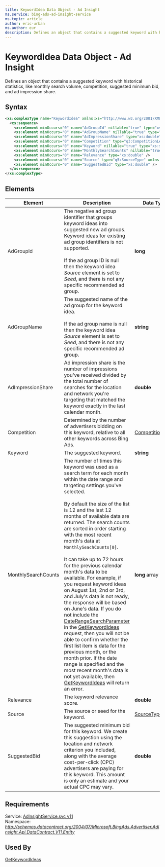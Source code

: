 ```yaml
---
title: KeywordIdea Data Object - Ad Insight
ms.service: bing-ads-ad-insight-service
ms.topic: article
author: eric-urban
ms.author: eur
description: Defines an object that contains a suggested keyword with historical statistics, like monthly search volume, competition, suggested minimum bid, and ad impression share.
---
```

# KeywordIdea Data Object - Ad Insight
Defines an object that contains a suggested keyword with historical statistics, like monthly search volume, competition, suggested minimum bid, and ad impression share.

## Syntax
```xml
<xs:complexType name="KeywordIdea" xmlns:xs="http://www.w3.org/2001/XMLSchema">
  <xs:sequence>
    <xs:element minOccurs="0" name="AdGroupId" nillable="true" type="xs:long" />
    <xs:element minOccurs="0" name="AdGroupName" nillable="true" type="xs:string" />
    <xs:element minOccurs="0" name="AdImpressionShare" type="xs:double" />
    <xs:element minOccurs="0" name="Competition" type="q3:CompetitionLevel" xmlns:q3="http://schemas.datacontract.org/2004/07/Microsoft.BingAds.Advertiser.AdInsight.Api.DataContract.V11.Entity.Common" />
    <xs:element minOccurs="0" name="Keyword" nillable="true" type="xs:string" />
    <xs:element minOccurs="0" name="MonthlySearchCounts" nillable="true" type="q4:ArrayOflong" xmlns:q4="http://schemas.microsoft.com/2003/10/Serialization/Arrays" />
    <xs:element minOccurs="0" name="Relevance" type="xs:double" />
    <xs:element minOccurs="0" name="Source" type="q5:SourceType" xmlns:q5="http://schemas.datacontract.org/2004/07/Microsoft.BingAds.Advertiser.AdInsight.Api.DataContract.V11.Entity.Common" />
    <xs:element minOccurs="0" name="SuggestedBid" type="xs:double" />
  </xs:sequence>
</xs:complexType>
```

## <a name="elements"></a>Elements

|Element|Description|Data Type|
|-----------|---------------|-------------|
|<a name="adgroupid"></a>AdGroupId|The negative ad group identifier that groups keyword ideas into suggested new ad groups. Keyword ideas for existing ad group identifiers is not supported.<br/><br/>If the ad group ID is null then the keyword idea *Source* element is set to *Seed*, and there is not any specific recommended ad group.|**long**|
|<a name="adgroupname"></a>AdGroupName|The suggested name of the ad group for the keyword idea.<br/><br/>If the ad group name is null then the keyword idea *Source* element is set to *Seed*, and there is not any specific recommended ad group.|**string**|
|<a name="adimpressionshare"></a>AdImpressionShare|Ad impression share is the number of impressions you've received divided by the total number of searches for the location and network you're targeting that matched the keyword exactly in the last calendar month.|**double**|
|<a name="competition"></a>Competition|Determined by the number of advertisers bidding on this keyword, relative to all other keywords across Bing Ads.|[CompetitionLevel](competitionlevel.md)|
|<a name="keyword"></a>Keyword|The suggested keyword.|**string**|
|<a name="monthlysearchcounts"></a>MonthlySearchCounts|The number of times this keyword was used as a search term for each month within the date range and targeting settings you've selected.<br/><br/>By default the size of the list is 12 and the last 12 months of available data are returned. The search counts are sorted in order starting with the most recent month's data at <code>MonthlySeachCounts[0]</code>.<br/><br/> It can take up to 72 hours for the previous calendar month's data to be available. For example, if you request keyword ideas on August 1st, 2nd or 3rd, and July's data is not ready, the response will be based on June's data. If you do not include the [DateRangeSearchParameter](../ad-insight-service/daterangesearchparameter.md) in the [GetKeywordIdeas](../ad-insight-service/getkeywordideas.md) request, then you will not be able to confirm whether the first list item is data for the previous month, or the month prior. If the date range is specified and the most recent month's data is not yet available, then [GetKeywordIdeas](../ad-insight-service/getkeywordideas.md) will return an error. |**long** array|
|<a name="relevance"></a>Relevance|The keyword relevance score.|**double**|
|<a name="source"></a>Source|The source or seed for the keyword.|[SourceType](sourcetype.md)|
|<a name="suggestedbid"></a>SuggestedBid|The suggested minimum bid for this keyword. We create this suggestion using the location and network criterion you included, along with the average cost-per-click (CPC) advertisers are paying for this keyword. This amount is only an estimate and your actual CPC may vary.|**double**|

## Requirements
Service: [AdInsightService.svc v11](https://adinsight.api.bingads.microsoft.com/Api/Advertiser/AdInsight/v11/AdInsightService.svc)  
Namespace: *http://schemas.datacontract.org/2004/07/Microsoft.BingAds.Advertiser.AdInsight.Api.DataContract.V11.Entity*  

## Used By
[GetKeywordIdeas](getkeywordideas.md)  
